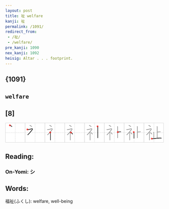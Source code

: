 ```yaml
---
layout: post
title: 祉 welfare
kanji: 祉
permalink: /1091/
redirect_from:
 - /祉/
 - /welfare/
pre_kanji: 1090
nex_kanji: 1092
heisig: Altar . . . footprint.
---
```


## {1091}

## `welfare`

## [8]

<div class="stroke"><img src="../images/E7A589.png" /></div>

## Reading:

### On-Yomi: シ

## Words:

福祉(ふくし): welfare, well-being

